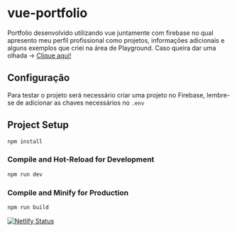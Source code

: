 # vue-portfolio

Portfolio desenvolvido utilizando vue juntamente com firebase no qual apresento meu perfil profissional como projetos, informações adicionais e alguns exemplos que criei na área de Playground. Caso queira dar uma olhada -> [Clique aqui!](https://bperdona.netlify.app/)

## Configuração

Para testar o projeto será necessário criar uma projeto no Firebase, lembre-se de adicionar as chaves necessários no ``.env``


## Project Setup

```sh
npm install
```

### Compile and Hot-Reload for Development

```sh
npm run dev
```

### Compile and Minify for Production

```sh
npm run build
```
[![Netlify Status](https://api.netlify.com/api/v1/badges/b8a62603-c445-49a8-9ee8-c1e09e5d2560/deploy-status)](https://app.netlify.com/sites/bperdona/deploys)